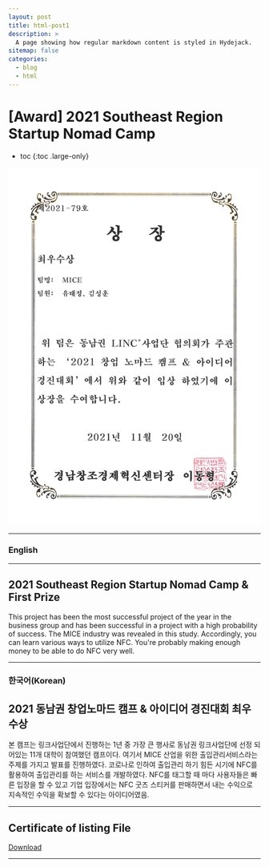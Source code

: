 ```yaml
---
layout: post
title: html-post1
description: >
  A page showing how regular markdown content is styled in Hydejack.
sitemap: false
categories:
  - blog
  - html
---
```


# [Award] 2021 Southeast Region Startup Nomad Camp

* toc
{:toc .large-only}

![screenshot](/assets/img/blog/example-content-mice.png)

---
### English
---
## 2021 Southeast Region Startup Nomad Camp & First Prize
 This project has been the most successful project of the year in the business group and has been successful in a project with a high probability of success. The MICE industry was revealed in this study. Accordingly, you can learn various ways to utilize NFC. You're probably making enough money to be able to do NFC very well.
  
---

### 한국어(Korean)
## 2021 동남권 창업노마드 캠프 & 아이디어 경진대회 최우수상
  
  본 캠프는 링크사업단에서 진행하는 1년 중 가장 큰 행사로 동남권 링크사업단에 선정 되어있는 11개 대학이 참여했던 캠프이다. 여기서 MICE 산업을 위한 출입관리서비스라는 주제를 가지고 발표를 진행하였다. 코로나로 인하여 출입관리 하기 힘든 시기에 NFC를 활용하여 출입관리를 하는 서비스를 개발하였다. NFC를 태그할 때 마다 사용자들은 빠른 입장을 할 수 있고 기업 입장에서는 NFC 굿즈 스티커를 판매하면서 내는 수익으로 지속적인 수익을 확보할 수 있다는 아이디어였음.

---

## Certificate of listing File
[Download](https://bit.ly/3NsJ9T0)

---
